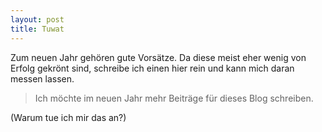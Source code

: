 ```yaml
---
layout: post
title: Tuwat
---
```


Zum neuen Jahr gehören gute Vorsätze. Da diese meist eher wenig von Erfolg gekrönt sind, schreibe
ich einen hier rein und kann mich daran messen lassen.

> Ich möchte im neuen Jahr mehr Beiträge für dieses Blog schreiben.

(Warum tue ich mir das an?)
